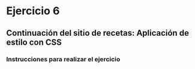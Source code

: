 # Ejercicio 6

## Continuación del sitio de recetas: Aplicación de estilo con CSS

### Instrucciones para realizar el ejercicio